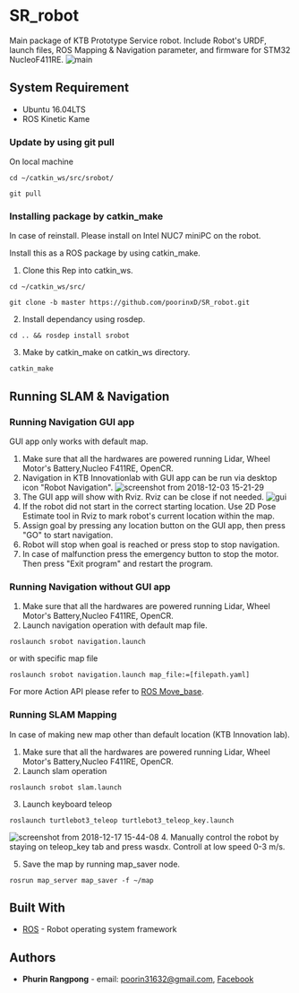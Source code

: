 # SR_robot

Main package of KTB Prototype Service robot. Include Robot's URDF, launch files, ROS Mapping & Navigation parameter, and firmware for STM32 NucleoF411RE.
<img src="https://user-images.githubusercontent.com/21339780/52552936-8f4e2e80-2e14-11e9-8bec-175584288dcc.JPG" alt="main"/>

## System Requirement
- Ubuntu 16.04LTS
- ROS Kinetic Kame
### Update by using git pull
On local machine
```
cd ~/catkin_ws/src/srobot/
```
```
git pull
```
### Installing package by catkin_make
In case of reinstall. Please install on Intel NUC7 miniPC on the robot.

Install this as a ROS package by using catkin_make.

1. Clone this Rep into catkin_ws.
```
cd ~/catkin_ws/src/
```
```
git clone -b master https://github.com/poorinxD/SR_robot.git
```
2. Install dependancy using rosdep.
```
cd .. && rosdep install srobot
```
3. Make by catkin_make on catkin_ws directory.
```
catkin_make
```

## Running SLAM & Navigation
### Running Navigation GUI app
GUI app only works with default map.
1. Make sure that all the hardwares are powered running Lidar, Wheel Motor's Battery,Nucleo F411RE, OpenCR.
2. Navigation in KTB Innovationlab with GUI app can be run via desktop icon "Robot Navigation".
![screenshot from 2018-12-03 15-21-29](https://user-images.githubusercontent.com/21339780/52558612-6f733680-2e25-11e9-98f7-5cddcc9dc5eb.png)
3. The GUI app will show with Rviz. Rviz can be close if not needed.
![gui](https://user-images.githubusercontent.com/21339780/52558988-9aaa5580-2e26-11e9-88da-40c793860318.png)
4. If the robot did not start in the correct starting location. Use 2D Pose Estimate tool in Rviz to mark robot's current location within the map.
5. Assign goal by pressing any location button on the GUI app, then press "GO" to start navigation.
6. Robot will stop when goal is reached or press stop to stop navigation.
7. In case of malfunction press the emergency button to stop the motor. Then press "Exit program" and restart the program. 

### Running Navigation without GUI app
1. Make sure that all the hardwares are powered running Lidar, Wheel Motor's Battery,Nucleo F411RE, OpenCR.
2. Launch navigation operation with default map file.
```
roslaunch srobot navigation.launch
```
or with specific map file
```
roslaunch srobot navigation.launch map_file:=[filepath.yaml]
```
For more Action API please refer to [ROS Move_base](http://wiki.ros.org/move_base).
 
### Running SLAM Mapping
In case of making new map other than default location (KTB Innovation lab).
1. Make sure that all the hardwares are powered running Lidar, Wheel Motor's Battery,Nucleo F411RE, OpenCR.
2. Launch slam operation
```
roslaunch srobot slam.launch
```
3. Launch keyboard teleop
```
roslaunch turtlebot3_teleop turtlebot3_teleop_key.launch
```
![screenshot from 2018-12-17 15-44-08](https://user-images.githubusercontent.com/21339780/52558067-ddb6f980-2e23-11e9-80f2-4472346a8a42.png)
4. Manually control the robot by staying on teleop_key tab and press wasdx. Controll at low speed 0-3 m/s.

5. Save the map by running map_saver node.
```
rosrun map_server map_saver -f ~/map
```


## Built With

* [ROS](http://www.ros.org/) - Robot operating system framework


## Authors

* **Phurin Rangpong** - email: poorin31632@gmail.com, [Facebook](https://www.facebook.com/poorin.rangpong)





